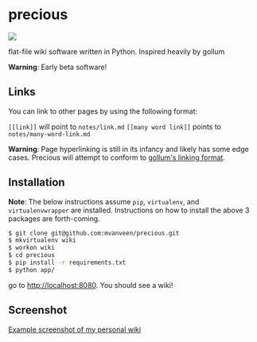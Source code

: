 precious
========

![](http://1.bp.blogspot.com/_g9aAldovQlE/TQbubvFcMtI/AAAAAAAAABA/dISjf3vbveI/s1600/6_gandalf_smokingpipe.jpg)

flat-file wiki software written in Python.  Inspired heavily by gollum

**Warning**: Early beta software!

## Links

You can link to other pages by using the following format:

`[[link]]` will point to `notes/link.md`
`[[many word link]]` points to `notes/many-word-link.md`

**Warning**: Page hyperlinking is still in its infancy and likely has some edge cases.   Precious will attempt to conform to [gollum's linking format](https://github.com/gollum/gollum/wiki).

## Installation

**Note**: The below instructions assume `pip`, `virtualenv`, and `virtualenvwrapper` are installed.  Instructions on how to install the above 3 packages are forth-coming.

```bash
$ git clone git@github.com:mvanveen/precious.git
$ mkvirtualenv wiki
$ workon wiki
$ cd precious
$ pip install -r requirements.txt
$ python app/
```

go to [http://localhost:8080](http://localhost:8080).  You should see a wiki!


## Screenshot


[Example screenshot of my personal wiki](http://dl.dropbox.com/u/17210216/Screenshots/4r.png)
